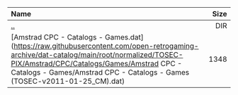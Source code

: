 |Name|Size|
|:---|---:|
|[..](../index.html)|DIR|
|[Amstrad CPC - Catalogs - Games.dat](https://raw.githubusercontent.com/open-retrogaming-archive/dat-catalog/main/root/normalized/TOSEC-PIX/Amstrad/CPC/Catalogs/Games/Amstrad CPC - Catalogs - Games/Amstrad CPC - Catalogs - Games (TOSEC-v2011-01-25_CM).dat)|1348|
